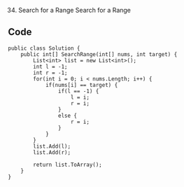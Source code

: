 34. Search for a Range
Search for a Range

## Code
    public class Solution {
        public int[] SearchRange(int[] nums, int target) {
            List<int> list = new List<int>();
            int l = -1;
            int r = -1;
            for(int i = 0; i < nums.Length; i++) {
                if(nums[i] == target) {
                    if(l == -1) {
                        l = i;
                        r = i;
                    }
                    else {
                        r = i;
                    }
                }
            }
            list.Add(l);
            list.Add(r);

            return list.ToArray();
        }
    }
